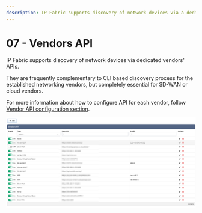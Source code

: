 ```yaml
---
description: IP Fabric supports discovery of network devices via a dedicated vendors' APIs that you can setup.
---
```


# 07 - Vendors API

IP Fabric supports discovery of network devices via dedicated vendors' APIs.

They are frequently complementary to CLI based discovery process for the established networking vendors, but completely essential for SD-WAN or cloud vendors.

For more information about how to configure API for each vendor, follow [Vendor API configuration section](../../../IP_Fabric_Settings/advanced/Vendors_API/index.md).

![Vendors API](vapi.png)
